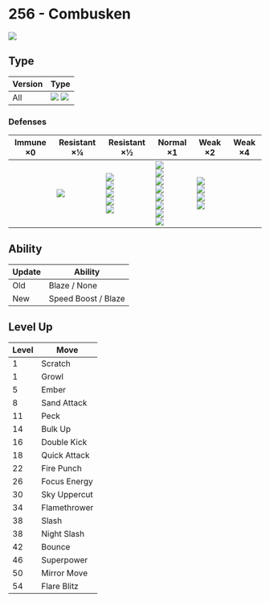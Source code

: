 # 256 - Combusken
![][256]

## Type

Version | Type
---     | ---
All     | ![][fire]  ![][fighting]

### Defenses

Immune ×0 | Resistant ×¼ | Resistant ×½                                                       | Normal ×1                                                                                                                | Weak ×2                                                      | Weak ×4
---       | ---          | ---                                                                | ---                                                                                                                      | ---                                                          | ---
&nbsp;    | ![][bug]<br> | ![][steel]<br>![][fire]<br>![][grass]<br>![][ice]<br>![][dark]<br> | ![][normal]<br>![][fighting]<br>![][poison]<br>![][rock]<br>![][ghost]<br>![][electric]<br>![][dragon]<br>![][fairy]<br> | ![][flying]<br>![][ground]<br>![][water]<br>![][psychic]<br> | &nbsp;

## Ability

Update | Ability
---    | ---
Old    | Blaze / None
New    | Speed Boost / Blaze

## Level Up

Level | Move
---   | ---
1     | Scratch
1     | Growl
5     | Ember
8     | Sand Attack
11    | Peck
14    | Bulk Up
16    | Double Kick
18    | Quick Attack
22    | Fire Punch
26    | Focus Energy
30    | Sky Uppercut
34    | Flamethrower
38    | Slash
38    | Night Slash
42    | Bounce
46    | Superpower
50    | Mirror Move
54    | Flare Blitz

[256]: ../img/pokemon/256.png
[normal]: ../img/types/normal.png
[fire]: ../img/types/fire.png
[fighting]: ../img/types/fighting.png
[water]: ../img/types/water.png
[flying]: ../img/types/flying.png
[grass]: ../img/types/grass.png
[poison]: ../img/types/poison.png
[electric]: ../img/types/electric.png
[ground]: ../img/types/ground.png
[psychic]: ../img/types/psychic.png
[rock]: ../img/types/rock.png
[ice]: ../img/types/ice.png
[bug]: ../img/types/bug.png
[dragon]: ../img/types/dragon.png
[ghost]: ../img/types/ghost.png
[dark]: ../img/types/dark.png
[steel]: ../img/types/steel.png
[fairy]: ../img/types/fairy.png
